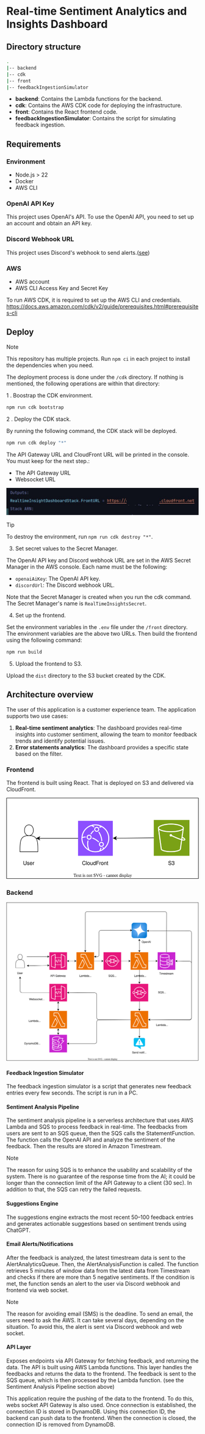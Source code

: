 # Real-time Sentiment Analytics and Insights Dashboard

## Directory structure

```bash
.
|-- backend
|-- cdk
|-- front
|-- feedbackIngestionSimulator
```

* **backend**: Contains the Lambda functions for the backend.
* **cdk**: Contains the AWS CDK code for deploying the infrastructure.
* **front**: Contains the React frontend code.
* **feedbackIngestionSimulator**: Contains the script for simulating feedback ingestion.

## Requirements

### Environment

* Node.js > 22
* Docker
* AWS CLI

### OpenAI API Key

This project uses OpenAI's API.
To use the OpenAI API, you need to set up an account and obtain an API key.

### Discord Webhook URL

This project uses Discord's webhook to send alerts.([see](https://support.discord.com/hc/en-us/articles/228383668-Intro-to-Webhooks))

### AWS

* AWS account
* AWS CLI Access Key and Secret Key

To run AWS CDK, it is required to set up the AWS CLI and credentials.
https://docs.aws.amazon.com/cdk/v2/guide/prerequisites.html#prerequisites-cli

## Deploy

> [!NOTE]
> This repository has multiple projects.
> Run `npm ci` in each project to install the dependencies when you need.

The deployment process is done under the `/cdk` directory.
If nothing is mentioned, the following operations are within that directory:

1 . Boostrap the CDK environment.

```bash
npm run cdk bootstrap
```

2 . Deploy the CDK stack.

By running the following command, the CDK stack will be deployed.

```bash
npm run cdk deploy "*"
```

The API Gateway URL and CloudFront URL will be printed in the console.
You must keep for the next step.:

- The API Gateway URL
-  Websocket URL

![image](./img/cdk-output-image.jpg)

> [!TIP]
> To destroy the environment, run `npm run cdk destroy "*"`.

3. Set secret values to the Secret Manager.

The OpenAI API key and Discord webhook URL are set in the AWS Secret Manager in the AWS console.
Each name must be the following:

- `openaiAiKey`: The OpenAI API key.
- `discordUrl`: The Discord webhook URL.

Note that the Secret Manager is created when you run the cdk command.
The Secret Manager's name is `RealTimeInsightsSecret`.

4. Set up the frontend.

Set the environment variables in the `.env` file under the `/front` directory.
The environment variables are the above two URLs.
Then build the frontend using the following command:

```bash
npm run build
```

5. Upload the frontend to S3.

Upload the `dist` directory to the S3 bucket created by the CDK.

## Architecture overview

The user of this application is a customer experience team.
The application supports two use cases:

1. **Real-time sentiment analytics**: The dashboard provides real-time insights into customer sentiment, allowing the team to monitor feedback trends and identify potential issues.
2. **Error statements analytics**: The dashboard provides a specific state based on the filter.

### Frontend

The frontend is built using React.
That is deployed on S3 and delivered via CloudFront.

![front-infrastructure](./img/aws-infrastructure-front.drawio.svg)

### Backend

![overview](./img/aws-infrastructure-overview.drawio.svg)

#### Feedback Ingestion Simulator

The feedback ingestion simulator is a script that generates new feedback entries every few seconds.
The script is run in a PC.

#### Sentiment Analysis Pipeline

The sentiment analysis pipeline is a serverless architecture that uses AWS Lambda and SQS to process feedback in real-time.
The feedbacks from users are sent to an SQS queue, then the SQS calls the StatementFunction.
The function calls the OpenAI API and analyze the sentiment of the feedback.
Then the results are stored in Amazon Timestream.

> [!NOTE]
> The reason for using SQS is to enhance the usability and scalability of the system.
> There is no guarantee of the response time from the AI; it could be longer than the connection limit of the API Gateway to a client (30 sec).
> In addition to that, the SQS can retry the failed requests.

#### Suggestions Engine

The suggestions engine extracts the most recent 50–100 feedback entries and generates actionable suggestions based on sentiment trends using ChatGPT.

#### Email Alerts/Notifications

After the feedback is analyzed, the latest timestream data is sent to the AlertAnalyticsQueue.
Then, the AlertAnalysisFunction is called.
The function retrieves 5 minutes of window data from the latest data from Timestream and checks if there are more than 5 negative sentiments.
If the condition is met, the function sends an alert to the user via Discord webhook and frontend via web socket.

> [!NOTE]
> The reason for avoiding email (SMS) is the deadline.
> To send an email, the users need to ask the AWS. It can take several days, depending on the situation. 
> To avoid this, the alert is sent via Discord webhook and web socket.

#### API Layer

Exposes endpoints via API Gateway for fetching feedback, and returning the data.
The API is built using AWS Lambda functions.
This layer handles the feedbacks and returns the data to the frontend.
The feedback is sent to the SQS queue, which is then processed by the Lambda function. (see the Sentiment Analysis Pipeline section above)

This application require the pushing of the data to the frontend.
To do this, webs socket API Gateway is also used.
Once connection is established, the connection ID is stored in DynamoDB.
Using this connection ID, the backend can push data to the frontend.
When the connection is closed, the connection ID is removed from DynamoDB.


